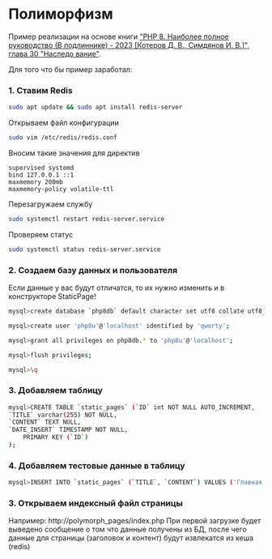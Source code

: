 # Полиморфизм
Пример реализации на основе книги ["PHP 8. Наиболее полное руководство (В подлиннике) - 2023 [Котеров Д. В., Симдянов И. В.]", глава 30 "Наследо вание"](https://github.com/igorsimdyanov/php8/tree/master/inherit/pages).

Для того что бы пример заработал:

### 1. Ставим Redis

```bash
sudo apt update && sudo apt install redis-server
```
Открываем файл конфигурации 

```bash
sudo vim /etc/redis/redis.conf
```

Вносим такие значения для директив
```config
supervised systemd
bind 127.0.0.1 ::1
maxmemory 200mb
maxmemory-policy volatile-ttl
```

Перезагружаем службу
```bash
sudo systemctl restart redis-server.service
```

Проверяем статус
```bash
sudo systemctl status redis-server.service
```

### 2. Создаем базу данных и пользователя
Если данные у вас будут отличатся, то их нужно изменить и в конструкторе StaticPage!
```bash
mysql>create database `php8db` default character set utf8 collate utf8_unicode_ci;

mysql>create user 'php8u'@'localhost' identified by 'qwerty';

mysql>grant all privileges on php8db.* to 'php8u'@'localhost';

mysql>flush privileges;

mysql>\q
```

### 3. Добавляем таблицу

```bash
mysql>CREATE TABLE `static_pages` (`ID` int NOT NULL AUTO_INCREMENT,
`TITLE` varchar(255) NOT NULL,
`CONTENT` TEXT NULL,
`DATE_INSERT` TIMESTAMP NOT NULL,
    PRIMARY KEY (`ID`)
);
```
### 4. Добавляем тестовые данные в таблицу
```bash
mysql>INSERT INTO `static_pages` (`TITLE`, `CONTENT`) VALUES ('Главная страница', 'Lorem ipsum dolor sit amet, consectetur adipiscing elit, sed do eiusmod tempor incididunt ut labore et dolore magna aliqua. Ut enim ad minim veniam, quis nostrud exercitation ullamco laboris nisi ut aliquip ex ea commodo consequat. Duis aute irure dolor in reprehenderit in voluptate velit esse cillum dolore eu fugiat nulla pariatur. Excepteur sint occaecat cupidatat non proident, sunt in culpa qui officia deserunt mollit anim id est laborum.');
```

### 3. Открываем индексный файл страницы
Например: http://polymorph_pages/index.php
При первой загрузке будет выведено сообщение о том что данные получены из БД, после чего данные для страницы (заголовок и контент) будут извлекатся из кеша (redis)






